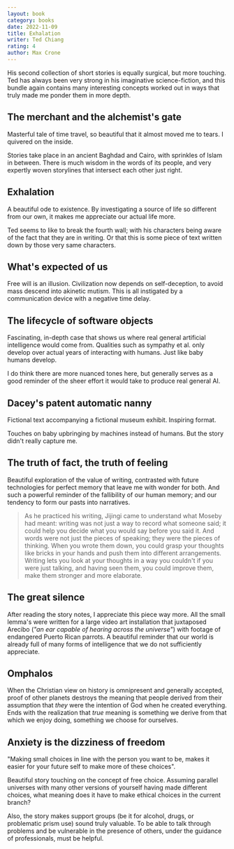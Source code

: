 ```yaml
---
layout: book
category: books
date: 2022-11-09
title: Exhalation
writer: Ted Chiang
rating: 4
author: Max Crone
---
```

His second collection of short stories is equally surgical, but more touching.
Ted has always been very strong in his imaginative science-fiction, and this bundle again contains many interesting concepts worked out in ways that truly made me ponder them in more depth.

## The merchant and the alchemist's gate
Masterful tale of time travel, so beautiful that it almost moved me to tears.
I quivered on the inside.

Stories take place in an ancient Baghdad and Cairo, with sprinkles of Islam in between.
There is much wisdom in the words of its people, and very expertly woven storylines that intersect each other just right.

## Exhalation
A beautiful ode to existence.
By investigating a source of life so different from our own, it makes me appreciate our actual life more.

Ted seems to like to break the fourth wall; with his characters being aware of the fact that they are in writing.
Or that this is some piece of text written down by those very same characters.

## What's expected of us
Free will is an illusion.
Civilization now depends on self-deception, to avoid mass descend into akinetic mutism.
This is all instigated by a communication device with a negative time delay.

## The lifecycle of software objects
Fascinating, in-depth case that shows us where real general artificial intelligence would come from.
Qualities such as sympathy et al. only develop over actual years of interacting with humans.
Just like baby humans develop.

I do think there are more nuanced tones here, but generally serves as a good reminder of the sheer effort it would take to produce real general AI.

## Dacey's patent automatic nanny
Fictional text accompanying a fictional museum exhibit.
Inspiring format.

Touches on baby upbringing by machines instead of humans.
But the story didn't really capture me.

## The truth of fact, the truth of feeling
Beautiful exploration of the value of writing, contrasted with future technologies for perfect memory that leave me with wonder for both.
And such a  powerful reminder of the fallibility of our human memory; and our tendency to form our pasts into narratives.

> As he practiced his writing, Jijingi came to understand what Moseby had meant: writing was not just a way to record what someone said; it could help you decide what you would say before you said it.
> And words were not just the pieces of speaking; they were the pieces of thinking.
> When you wrote them down, you could grasp your thoughts like bricks in your hands and push them into different arrangements.
> Writing lets you look at your thoughts in a way you couldn't if you were just talking, and having seen them, you could improve them, make them stronger and more elaborate.

## The great silence
After reading the story notes, I appreciate this piece way more.
All the small lemma's were written for a large video art installation that juxtaposed Arecibo (*"an ear capable of hearing across the universe"*) with footage of endangered Puerto Rican parrots.
A beautiful reminder that our world is already full of many forms of intelligence that we do not sufficiently appreciate.

## Omphalos
When the Christian view on history is omnipresent and generally accepted, proof of other planets destroys the meaning that people derived from their assumption that *they* were the intention of God when he created everything.
Ends with the realization that *true* meaning is something we derive from that which we enjoy doing, something we choose for ourselves.

## Anxiety is the dizziness of freedom
"Making small choices in line with the person you want to be, makes it easier for your future self to make more of these choices".

Beautiful story touching on the concept of free choice.
Assuming parallel universes with many other versions of yourself having made different choices, what meaning does it have to make ethical choices in the current branch?

Also, the story makes support groups (be it for alcohol, drugs, or problematic prism use) sound truly valuable.
To be able to talk through problems and be vulnerable in the presence of others, under the guidance of professionals, must be helpful.
